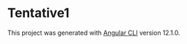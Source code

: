 # Tentative1

This project was generated with [Angular CLI](https://github.com/angular/angular-cli) version 12.1.0.
